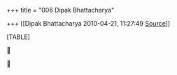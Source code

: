 +++
title = "006 Dipak Bhattacharya"

+++
[[Dipak Bhattacharya	2010-04-21, 11:27:49 [Source](https://groups.google.com/g/bvparishat/c/4EnSFTG_Fks)]]



[TABLE]





